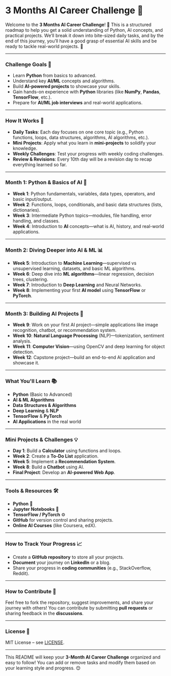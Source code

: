 

# **3 Months AI Career Challenge 🚀**

Welcome to the **3 Months AI Career Challenge**! 🎯 This is a structured roadmap to help you get a solid understanding of Python, AI concepts, and practical projects. We’ll break it down into bite-sized daily tasks, and by the end of this journey, you’ll have a good grasp of essential AI skills and be ready to tackle real-world projects. 💪

---

### **Challenge Goals 🎯**

- Learn **Python** from basics to advanced.
- Understand key **AI/ML** concepts and algorithms.
- Build **AI-powered projects** to showcase your skills.
- Gain hands-on experience with **Python** libraries (like **NumPy**, **Pandas**, **TensorFlow**, etc.).
- Prepare for **AI/ML job interviews** and real-world applications.

---

### **How It Works 📅**

- **Daily Tasks**: Each day focuses on one core topic (e.g., Python functions, loops, data structures, algorithms, AI algorithms, etc.).
- **Mini Projects**: Apply what you learn in **mini-projects** to solidify your knowledge.
- **Weekly Challenges**: Test your progress with weekly coding challenges.
- **Review & Revisions**: Every 10th day will be a revision day to recap everything learned so far.

---

### **Month 1: Python & Basics of AI 🐍**

- **Week 1**: Python fundamentals, variables, data types, operators, and basic input/output.
- **Week 2**: Functions, loops, conditionals, and basic data structures (lists, dictionaries).
- **Week 3**: Intermediate Python topics—modules, file handling, error handling, and classes.
- **Week 4**: Introduction to **AI** concepts—what is AI, history, and real-world applications.

---

### **Month 2: Diving Deeper into AI & ML 📊**

- **Week 5**: Introduction to **Machine Learning**—supervised vs unsupervised learning, datasets, and basic ML algorithms.
- **Week 6**: Deep dive into **ML algorithms**—linear regression, decision trees, clustering.
- **Week 7**: Introduction to **Deep Learning** and Neural Networks.
- **Week 8**: Implementing your first **AI model** using **TensorFlow** or **PyTorch**.

---

### **Month 3: Building AI Projects 🤖**

- **Week 9**: Work on your first AI project—simple applications like image recognition, chatbot, or recommendation system.
- **Week 10**: **Natural Language Processing** (NLP)—tokenization, sentiment analysis.
- **Week 11**: **Computer Vision**—using OpenCV and deep learning for object detection.
- **Week 12**: Capstone project—build an end-to-end AI application and showcase it.

---

### **What You'll Learn 📚**

- **Python** (Basic to Advanced)
- **AI & ML Algorithms**
- **Data Structures & Algorithms**
- **Deep Learning** & **NLP**
- **TensorFlow** & **PyTorch**
- **AI Applications** in the real world

---

### **Mini Projects & Challenges 💡**

- **Day 1**: Build a **Calculator** using functions and loops.
- **Week 2**: Create a **To-Do List** application.
- **Week 5**: Implement a **Recommendation System**.
- **Week 8**: Build a **Chatbot** using AI.
- **Final Project**: Develop an **AI-powered Web App**.

---

### **Tools & Resources 🛠**

- **Python** 🐍
- **Jupyter Notebooks** 📓
- **TensorFlow / PyTorch** ⚙️
- **GitHub** for version control and sharing projects.
- **Online AI Courses** (like Coursera, edX).

---

### **How to Track Your Progress 📈**

- Create a **GitHub repository** to store all your projects.
- **Document** your journey on **LinkedIn** or a blog.
- Share your progress in **coding communities** (e.g., StackOverflow, Reddit).

---

### **How to Contribute 🤝**

Feel free to fork the repository, suggest improvements, and share your journey with others! You can contribute by submitting **pull requests** or sharing feedback in the **discussions**.

---


### **License 📄**

MIT License – see [LICENSE](LICENSE).

---

This README will keep your **3-Month AI Career Challenge** organized and easy to follow! You can add or remove tasks and modify them based on your learning style and progress. 😊
